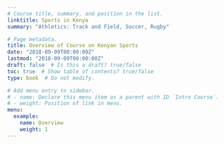 ```yaml
---
# Course title, summary, and position in the list.
linktitle: Sports in Kenya
summary: "Athletics: Track and Field, Soccer, Rugby"

# Page metadata.
title: Overview of Course on Kenyan Sports
date: "2018-09-09T00:00:00Z"
lastmod: "2018-09-09T00:00:00Z"
draft: false  # Is this a draft? true/false
toc: true  # Show table of contents? true/false
type: book  # Do not modify.

# Add menu entry to sidebar.
# - name: Declare this menu item as a parent with ID `Intro Course`.
# - weight: Position of link in menu.
menu:
  example:
    name: Overview
    weight: 1
---
```

